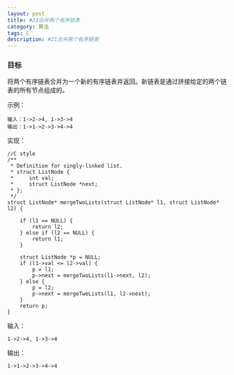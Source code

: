 ```yaml
---
layout: post
title: #21合并两个有序链表
category: 算法
tags: C
description: #21合并两个有序链表
--- 
```

### 目标
将两个有序链表合并为一个新的有序链表并返回。新链表是通过拼接给定的两个链表的所有节点组成的。 

示例：

	输入：1->2->4, 1->3->4
	输出：1->1->2->3->4->4

实现：

	//C style
	/**
	 * Definition for singly-linked list.
	 * struct ListNode {
	 *     int val;
	 *     struct ListNode *next;
	 * };
	 */
	struct ListNode* mergeTwoLists(struct ListNode* l1, struct ListNode* l2) {
	
	    if (l1 == NULL) {
	        return l2;
	    } else if (l2 == NULL) {
	        return l1;
	    }
	  
	    struct ListNode *p = NULL;  
	    if (l1->val <= l2->val) {  
	        p = l1;  
	        p->next = mergeTwoLists(l1->next, l2);  
	    } else {  
	        p = l2;  
	        p->next = mergeTwoLists(l1, l2->next);  
	    }  
	    return p;  
	}

输入：
	
	1->2->4, 1->3->4

输出：

	1->1->2->3->4->4
